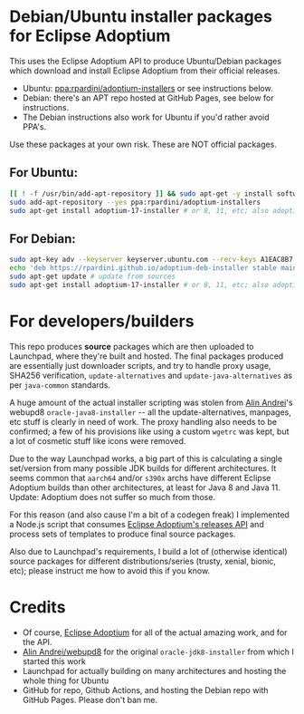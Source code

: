 # Debian/Ubuntu installer packages for Eclipse Adoptium

This uses the Eclipse Adoptium API to produce Ubuntu/Debian packages which download and install Eclipse Adoptium from
their official releases.

- Ubuntu: [ppa:rpardini/adoptium-installers](https://launchpad.net/~rpardini/+archive/ubuntu/adoptium-installers)
  or see instructions below.
- Debian: there's an APT repo hosted at GitHub Pages, see below for instructions.
- The Debian instructions also work for Ubuntu if you'd rather avoid PPA's.

Use these packages at your own risk. These are NOT official packages.

## For Ubuntu:

```bash
[[ ! -f /usr/bin/add-apt-repository ]] && sudo apt-get -y install software-properties-common # Make sure 'add-apt-repository' is available
sudo add-apt-repository --yes ppa:rpardini/adoptium-installers
sudo apt-get install adoptium-17-installer # or 8, 11, etc; also adoptium-17-jdk-hotspot-installer-set-default
```

## For Debian:

```bash
sudo apt-key adv --keyserver keyserver.ubuntu.com --recv-keys A1EAC8B7 # add the builder key
echo 'deb https://rpardini.github.io/adoptium-deb-installer stable main' > /etc/apt/sources.list.d/rpardini-adoptium.list # add the package repo to sources 
sudo apt-get update # update from sources
sudo apt-get install adoptium-17-installer # or 8, 11, etc; also adoptium-17-jdk-hotspot-installer-set-default
```

# For developers/builders

This repo produces **source** packages which are then uploaded to Launchpad, where they're built and hosted. The final
packages produced are essentially just downloader scripts, and try to handle proxy usage, SHA256 verification,
`update-alternatives` and `update-java-alternatives` as per `java-common` standards.

A huge amount of the actual installer scripting was stolen from
[Alin Andrei](https://launchpad.net/~webupd8team/+archive/ubuntu/java)'s webupd8 `oracle-java8-installer`
-- all the update-alternatives, manpages, etc stuff is clearly in need of work. The proxy handling also needs to be
confirmed; a few of his provisions like using a custom `wgetrc` was kept, but a lot of cosmetic stuff like icons were
removed.

Due to the way Launchpad works, a big part of this is calculating a single set/version from many possible JDK builds for
different architectures. It seems common that `aarch64` and/or `s390x` archs have different Eclipse Adoptium builds than
other architectures, at least for Java 8 and Java 11. Update: Adoptium does not suffer so much from those.

For this reason (and also cause I'm a bit of a codegen freak) I implemented a Node.js script that
consumes [Eclipse Adoptium's releases API](https://api.adoptium.net/) and process sets of templates to produce final
source packages.

Also due to Launchpad's requirements, I build a lot of (otherwise identical) source packages for different
distributions/series (trusty, xenial, bionic, etc); please instruct me how to avoid this if you know.

# Credits

* Of course, [Eclipse Adoptium](https://adoptium.net/) for all of the actual amazing work, and for the API.
* [Alin Andrei/webupd8](https://launchpad.net/~webupd8team/+archive/ubuntu/java) for the
  original `oracle-jdk8-installer` from which I started this work
* Launchpad for actually building on many architectures and hosting the whole thing for Ubuntu
* GitHub for repo, Github Actions, and hosting the Debian repo with GitHub Pages. Please don't ban me.
